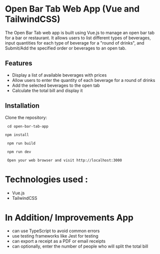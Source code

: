 # Open Bar Tab Web App (Vue and TailwindCSS)

The Open Bar Tab web app is built using Vue.js to manage an open bar tab for a bar or restaurant. It allows users to list different types of beverages, input quantities for each type of beverage for a "round of drinks", and Submit/Add the specified order or beverages to an open tab.

## Features
- Display a list of available beverages with prices
- Allow users to enter the quantity of each beverage for a round of drinks
- Add the selected beverages to the open tab
- Calculate the total bill and display it

## Installation


 Clone the repository:
```
 cd open-bar-tab-app
```
```
npm install
```

```
 npm run build
```

```
 npm run dev
```
```
 Open your web browser and visit http://localhost:3000
```

# Technologies used :
- Vue.js
- TailwindCSS

# In Addition/ Improvements App
- can use TypeScript to avoid common errors
- use testing frameworks like Jest for testing
- can export a receipt as a PDF or email receipts
- can optionally, enter the number of people who will split the total bill
